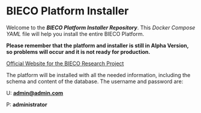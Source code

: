 # BIECO Platform Installer
Welcome to the ***BIECO Platform Installer Repository***. This *Docker Compose YAML* file will help you install the entire BIECO Platform.

**Please remember that the platform and installer is still in Alpha Version, so problems will occur and it is not ready for production.**

[Official Website for the BIECO Research Project](https://bieco.org)

The platform will be installed with all the needed information, including the schema and content of the database. The username and password are:

U: **admin@admin.com**

P: **administrator**
